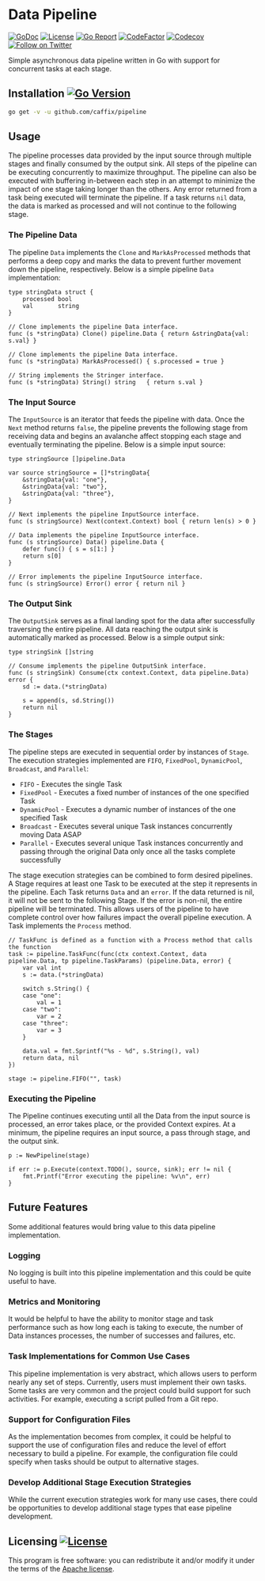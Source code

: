 # Data Pipeline

[![GoDoc](https://img.shields.io/static/v1?label=godoc&message=reference&color=blue)](https://pkg.go.dev/github.com/caffix/pipeline?tab=overview)
[![License](https://img.shields.io/github/license/caffix/pipeline)](https://www.apache.org/licenses/LICENSE-2.0)
[![Go Report](https://goreportcard.com/badge/github.com/caffix/pipeline)](https://goreportcard.com/report/github.com/caffix/pipeline)
[![CodeFactor](https://www.codefactor.io/repository/github/caffix/pipeline/badge)](https://www.codefactor.io/repository/github/caffix/pipeline)
[![Codecov](https://codecov.io/gh/caffix/pipeline/branch/master/graph/badge.svg)](https://codecov.io/gh/caffix/pipeline)
[![Follow on Twitter](https://img.shields.io/twitter/follow/jeff_foley.svg?logo=twitter)](https://twitter.com/jeff_foley)

Simple asynchronous data pipeline written in Go with support for concurrent tasks at each stage.

## Installation [![Go Version](https://img.shields.io/github/go-mod/go-version/caffix/pipeline)](https://golang.org/dl/)

```bash
go get -v -u github.com/caffix/pipeline
```

## Usage

The pipeline processes data provided by the input source through multiple stages and finally consumed by the output sink. All steps of the pipeline can be executing concurrently to maximize throughput. The pipeline can also be executed with buffering in-between each step in an attempt to minimize the impact of one stage taking longer than the others. Any error returned from a task being executed will terminate the pipeline. If a task returns `nil` data, the data is marked as processed and will not continue to the following stage.

### The Pipeline Data

The pipeline `Data` implements the `Clone` and `MarkAsProcessed` methods that performs a deep copy and marks the data to prevent further movement down the pipeline, respectively. Below is a simple pipeline `Data` implementation:

```golang
type stringData struct {
	processed bool
	val       string
}

// Clone implements the pipeline Data interface.
func (s *stringData) Clone() pipeline.Data { return &stringData{val: s.val} }

// Clone implements the pipeline Data interface.
func (s *stringData) MarkAsProcessed() { s.processed = true }

// String implements the Stringer interface.
func (s *stringData) String() string   { return s.val }
```

### The Input Source

The `InputSource` is an iterator that feeds the pipeline with data. Once the `Next` method returns `false`, the pipeline prevents the following stage from receiving data and begins an avalanche affect stopping each stage and eventually terminating the pipeline. Below is a simple input source:

```golang
type stringSource []pipeline.Data

var source stringSource = []*stringData{
    &stringData{val: "one"},
    &stringData{val: "two"},
    &stringData{val: "three"},
}

// Next implements the pipeline InputSource interface.
func (s stringSource) Next(context.Context) bool { return len(s) > 0 }

// Data implements the pipeline InputSource interface.
func (s stringSource) Data() pipeline.Data {
    defer func() { s = s[1:] }
    return s[0]
}

// Error implements the pipeline InputSource interface.
func (s stringSource) Error() error { return nil }
```

### The Output Sink

The `OutputSink` serves as a final landing spot for the data after successfully traversing the entire pipeline. All data reaching the output sink is automatically marked as processed. Below is a simple output sink:

```golang
type stringSink []string

// Consume implements the pipeline OutputSink interface.
func (s stringSink) Consume(ctx context.Context, data pipeline.Data) error {
    sd := data.(*stringData)

    s = append(s, sd.String())
    return nil
}
```

### The Stages

The pipeline steps are executed in sequential order by instances of `Stage`. The execution strategies implemented are `FIFO`, `FixedPool`, `DynamicPool`, `Broadcast`, and `Parallel`:

* `FIFO` - Executes the single Task
* `FixedPool` - Executes a fixed number of instances of the one specified Task
* `DynamicPool` - Executes a dynamic number of instances of the one specified Task
* `Broadcast` - Executes several unique Task instances concurrently moving Data ASAP
* `Parallel` - Executes several unique Task instances concurrently and passing through the original Data only once all the tasks complete successfully

The stage execution strategies can be combined to form desired pipelines. A Stage requires at least one Task to be executed at the step it represents in the pipeline. Each Task returns `Data` and an `error`. If the data returned is nil, it will not be sent to the following Stage. If the error is non-nil, the entire pipeline will be terminated. This allows users of the pipeline to have complete control over how failures impact the overall pipeline execution. A Task implements the `Process` method.

```golang
// TaskFunc is defined as a function with a Process method that calls the function
task := pipeline.TaskFunc(func(ctx context.Context, data pipeline.Data, tp pipeline.TaskParams) (pipeline.Data, error) {
    var val int
    s := data.(*stringData)

	switch s.String() {
    case "one":
        val = 1
    case "two":
        var = 2
    case "three":
        var = 3
    }

    data.val = fmt.Sprintf("%s - %d", s.String(), val)
    return data, nil
})

stage := pipeline.FIFO("", task)
```

### Executing the Pipeline

The Pipeline continues executing until all the Data from the input source is processed, an error takes place, or the provided Context expires. At a minimum, the pipeline requires an input source, a pass through stage, and the output sink.

```golang
p := NewPipeline(stage)

if err := p.Execute(context.TODO(), source, sink); err != nil {
    fmt.Printf("Error executing the pipeline: %v\n", err)
}
```

## Future Features

Some additional features would bring value to this data pipeline implementation.

### Logging

No logging is built into this pipeline implementation and this could be quite useful to have.

### Metrics and Monitoring

It would be helpful to have the ability to monitor stage and task performance such as how long each is taking to execute, the number of Data instances processes, the number of successes and failures, etc.

### Task Implementations for Common Use Cases

This pipeline implementation is very abstract, which allows users to perform nearly any set of steps. Currently, users must implement their own tasks. Some tasks are very common and the project could build support for such activities. For example, executing a script pulled from a Git repo.

### Support for Configuration Files

As the implementation becomes from complex, it could be helpful to support the use of configuration files and reduce the level of effort necessary to build a pipeline. For example, the configuration file could specify when tasks should be output to alternative stages.

### Develop Additional Stage Execution Strategies

While the current execution strategies work for many use cases, there could be opportunities to develop additional stage types that ease pipeline development.

## Licensing [![License](https://img.shields.io/github/license/caffix/pipeline)](https://www.apache.org/licenses/LICENSE-2.0)

This program is free software: you can redistribute it and/or modify it under the terms of the [Apache license](LICENSE).
